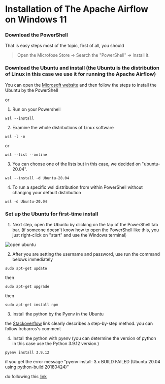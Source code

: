 # Installation of The Apache Airflow on Windows 11 

### Download the PowerShell 

That is easy steps most of the topic, first of all, you should
> Open the Microfose Store -> Search the "PowerShell" -> Install it.

### Download the Ubuntu and install (the Ubuntu is the distribution of Linux in this case we use it for running the Apache Airflow)

You can open the [Microsoft website](https://learn.microsoft.com/en-gb/windows/wsl/install) and then follow the steps to install the Ubuntu by the PowerShell

or 

1. Run on your Powershell
```
wsl --install
```

2. Examine the whole distributions of Linux software   
```
wsl -l -o
```
or
```
wsl --list --online
```

3. You can choose one of the lists but in this case, we decided on "ubuntu-20.04".
```
wsl --install -d Ubuntu-20.04
```

4. To run a specific wsl distribution from within PowerShell without changing your default distribution
```
wsl -d Ubuntu-20.04
```

### Set up the Ubuntu for first-time install 

1. Next step, open the Ubuntu by clicking on the tap of the PowerShell tab bar.
(if someone doesn't know how to open the PowerShell like this, you just right-click on "start" and use the Windows terminal) 

![open ubuntu ](https://user-images.githubusercontent.com/95965281/190912152-918b5043-256b-4d3e-a260-06412bd1e8bc.png)

2. After you are setting the username and password, use run the command belows immediately 
```
sudo apt-get update
```
then 
```
sudo apt-get upgrade
```
then
```
sudo apt-get install npm
```

3. Install the python by the Pyenv in the Ubuntu

the [Stackoverflow](https://stackoverflow.com/questions/62743132/ubuntu-18-04-command-pyenv-not-found-did-you-mean) link clearly describes a step-by-step method. you can follow Ircbarros's comment

4. Install the python with pyenv (you can determine the version of python in this case use the Python 3.9.12 version.)
```
pyenv install 3.9.12
```

if you get the error message 
"pyenv install: 3.x BUILD FAILED (Ubuntu 20.04 using python-build 20180424)"

do following this [link](https://stackoverflow.com/questions/67807596/pyenv-install-3-x-build-failed-ubuntu-20-04-using-python-build-20180424)
